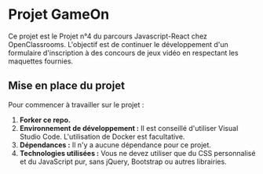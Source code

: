 # Projet GameOn

Ce projet est le Projet n°4 du parcours Javascript-React chez OpenClassrooms. L'objectif est de continuer le développement d'un formulaire d'inscription à des concours de jeux vidéo en respectant les maquettes fournies.

## Mise en place du projet

Pour commencer à travailler sur le projet :

1. **Forker ce repo.**
2. **Environnement de développement :** Il est conseillé d'utiliser Visual Studio Code. L'utilisation de Docker est facultative.
3. **Dépendances :** Il n'y a aucune dépendance pour ce projet.
4. **Technologies utilisées :** Vous ne devez utiliser que du CSS personnalisé et du JavaScript pur, sans jQuery, Bootstrap ou autres librairies.
